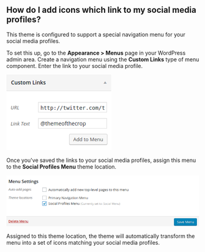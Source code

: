 ## <a name="social-profile-menu"></a> How do I add icons which link to my social media profiles?

This theme is configured to support a special navigation menu for your social media profiles.

To set this up, go to the **Appearance > Menus** page in your WordPress admin area. Create a navigation menu using the **Custom Links** type of menu component. Enter the link to your social media profile.

![Screenshot of the Custom Links option in the WordPress navigation menu setup](/img/theme/social-profile-menu-custom-link.png)

Once you've saved the links to your social media profiles, assign this menu to the **Social Profiles Menu** theme location.

![Screenshot of the Theme Location setting in the WordPress navigation menu setup](/img/theme/social-profile-menu-theme-location.png)

Assigned to this theme location, the theme will automatically transform the menu into a set of icons matching your social media profiles.
